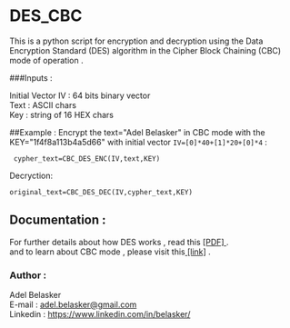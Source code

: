 # DES_CBC
This is a python script for encryption and decryption using the Data Encryption Standard (DES) algorithm in the Cipher Block Chaining (CBC) mode of operation . <br/>

###Inputs :

Initial Vector IV : 64 bits binary vector <br/>
Text : ASCII chars <br/>
Key : string of 16 HEX chars 
<br/>

##Example :
Encrypt the text="Adel Belasker" in CBC mode with the KEY="1f4f8a113b4a5d66" with initial vector ```IV=[0]*40+[1]*20+[0]*4``` :

``` cypher_text=CBC_DES_ENC(IV,text,KEY)``` <br/>

Decryction:

```original_text=CBC_DES_DEC(IV,cypher_text,KEY)```

## Documentation :
For further details about how DES works , read this <a href="http://highered.mheducation.com/sites/dl/free/007070208x/877405/Chapter_06_Data_Encription_Standard.pdf"> [PDF] </a> .<br/>
and to learn about CBC mode , please visit this<a href="https://de.wikipedia.org/wiki/Cipher_Block_Chaining_Mode"> [link]</a> . 


### Author :
Adel Belasker<br/>
E-mail : adel.belasker@gmail.com <br/>
Linkedin : https://www.linkedin.com/in/belasker/




